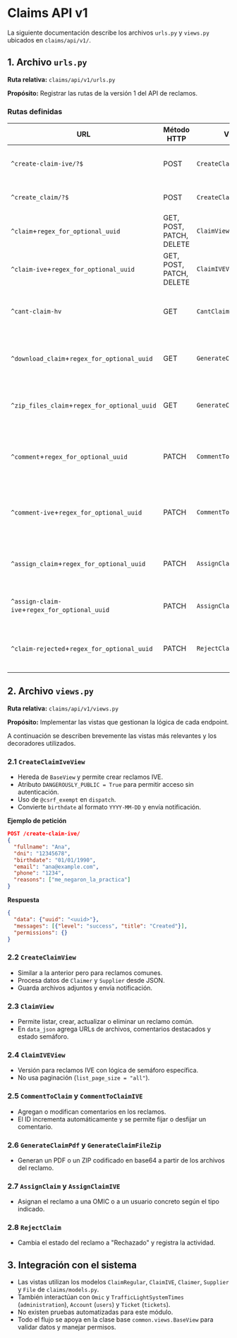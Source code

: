 # Claims API v1

La siguiente documentación describe los archivos `urls.py` y `views.py` ubicados en `claims/api/v1/`.

## 1. Archivo `urls.py`

**Ruta relativa:** `claims/api/v1/urls.py`

**Propósito:** Registrar las rutas de la versión 1 del API de reclamos.

### Rutas definidas

| URL | Método HTTP | Vista | Nombre de URL | Descripción |
| --- | --- | --- | --- | --- |
| `^create-claim-ive/?$` | POST | `CreateClaimIveView` | `create_claim_ive` | Crea un reclamo IVE de forma anónima. |
| `^create_claim/?$` | POST | `CreateClaimView` | `claim` | Crea un reclamo común. |
| `^claim`+`regex_for_optional_uuid` | GET, POST, PATCH, DELETE | `ClaimView` | `get_claim` | Listado o gestión de un reclamo común. |
| `^claim-ive`+`regex_for_optional_uuid` | GET, POST, PATCH, DELETE | `ClaimIVEView` | `get_claim_ive` | Listado o gestión de un reclamo IVE. |
| `^cant-claim-hv` | GET | `CantClaimHVView` | `get_cant_claim_hv` | Devuelve la cantidad de reclamos HV/IVE sin asignar. |
| `^download_claim`+`regex_for_optional_uuid` | GET | `GenerateClaimPdf` | `download_claim` | Descarga un reclamo en PDF codificado en base64. |
| `^zip_files_claim`+`regex_for_optional_uuid` | GET | `GenerateClaimFileZip` | `download_claim` | Descarga los archivos de un reclamo en un ZIP. |
| `^comment`+`regex_for_optional_uuid` | PATCH | `CommentToClaim` | `comment_to_claim` | Agrega o destaca comentarios en un reclamo común. |
| `^comment-ive`+`regex_for_optional_uuid` | PATCH | `CommentToClaimIVE` | `comment_to_claim_ive` | Agrega o destaca comentarios en un reclamo IVE. |
| `^assign_claim`+`regex_for_optional_uuid` | PATCH | `AssignClaim` | `assign_claim` | Asigna un reclamo común a una OMIC o usuario. |
| `^assign-claim-ive`+`regex_for_optional_uuid` | PATCH | `AssignClaimIVE` | `assign_claim` | Asigna un reclamo IVE a una OMIC o usuario. |
| `^claim-rejected`+`regex_for_optional_uuid` | PATCH | `RejectClaim` | `claim_rejected` | Marca un reclamo común como rechazado. |

## 2. Archivo `views.py`

**Ruta relativa:** `claims/api/v1/views.py`

**Propósito:** Implementar las vistas que gestionan la lógica de cada endpoint.

A continuación se describen brevemente las vistas más relevantes y los decoradores utilizados.

### 2.1 `CreateClaimIveView`
- Hereda de `BaseView` y permite crear reclamos IVE.
- Atributo `DANGEROUSLY_PUBLIC = True` para permitir acceso sin autenticación.
- Uso de `@csrf_exempt` en `dispatch`.
- Convierte `birthdate` al formato `YYYY-MM-DD` y envía notificación.

**Ejemplo de petición**
```json
POST /create-claim-ive/
{
  "fullname": "Ana",
  "dni": "12345678",
  "birthdate": "01/01/1990",
  "email": "ana@example.com",
  "phone": "1234",
  "reasons": ["me_negaron_la_practica"]
}
```
**Respuesta**
```json
{
  "data": {"uuid": "<uuid>"},
  "messages": [{"level": "success", "title": "Created"}],
  "permissions": {}
}
```

### 2.2 `CreateClaimView`
- Similar a la anterior pero para reclamos comunes.
- Procesa datos de `Claimer` y `Supplier` desde JSON.
- Guarda archivos adjuntos y envía notificación.

### 2.3 `ClaimView`
- Permite listar, crear, actualizar o eliminar un reclamo común.
- En `data_json` agrega URLs de archivos, comentarios destacados y estado semáforo.

### 2.4 `ClaimIVEView`
- Versión para reclamos IVE con lógica de semáforo específica.
- No usa paginación (`list_page_size = "all"`).

### 2.5 `CommentToClaim` y `CommentToClaimIVE`
- Agregan o modifican comentarios en los reclamos.
- El ID incrementa automáticamente y se permite fijar o desfijar un comentario.

### 2.6 `GenerateClaimPdf` y `GenerateClaimFileZip`
- Generan un PDF o un ZIP codificado en base64 a partir de los archivos del reclamo.

### 2.7 `AssignClaim` y `AssignClaimIVE`
- Asignan el reclamo a una OMIC o a un usuario concreto según el tipo indicado.

### 2.8 `RejectClaim`
- Cambia el estado del reclamo a "Rechazado" y registra la actividad.

## 3. Integración con el sistema
- Las vistas utilizan los modelos `ClaimRegular`, `ClaimIVE`, `Claimer`, `Supplier` y `File` de `claims/models.py`.
- También interactúan con `Omic` y `TrafficLightSystemTimes` (`administration`), `Account` (`users`) y `Ticket` (`tickets`).
- No existen pruebas automatizadas para este módulo.
- Todo el flujo se apoya en la clase base `common.views.BaseView` para validar datos y manejar permisos.
